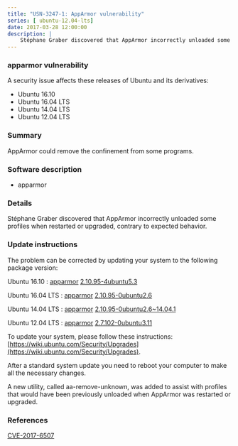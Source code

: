 ```yaml
---
title: "USN-3247-1: AppArmor vulnerability"
series: [ ubuntu-12.04-lts]
date: 2017-03-28 12:00:00
description: |
    Stéphane Graber discovered that AppArmor incorrectly unloaded some profiles when restarted or upgraded, contrary to expected behavior. 
--- 
```

 
### apparmor vulnerability

A security issue affects these releases of Ubuntu and its derivatives:

* Ubuntu 16.10
* Ubuntu 16.04 LTS
* Ubuntu 14.04 LTS
* Ubuntu 12.04 LTS

### Summary

AppArmor could remove the confinement from some programs. 

### Software description

* apparmor 

### Details

Stéphane Graber discovered that AppArmor incorrectly unloaded some profiles when restarted or upgraded, contrary to expected behavior. 

### Update instructions

The problem can be corrected by updating your system to the following package version:

Ubuntu 16.10
 : [apparmor](https://launchpad.net/ubuntu/+source/apparmor) <span> [2.10.95-4ubuntu5.3](https://launchpad.net/ubuntu/+source/apparmor/2.10.95-4ubuntu5.3) </span> 

Ubuntu 16.04 LTS
 : [apparmor](https://launchpad.net/ubuntu/+source/apparmor) <span> [2.10.95-0ubuntu2.6](https://launchpad.net/ubuntu/+source/apparmor/2.10.95-0ubuntu2.6) </span> 

Ubuntu 14.04 LTS
 : [apparmor](https://launchpad.net/ubuntu/+source/apparmor) <span> [2.10.95-0ubuntu2.6~14.04.1](https://launchpad.net/ubuntu/+source/apparmor/2.10.95-0ubuntu2.6~14.04.1) </span> 

Ubuntu 12.04 LTS
 : [apparmor](https://launchpad.net/ubuntu/+source/apparmor) <span> [2.7.102-0ubuntu3.11](https://launchpad.net/ubuntu/+source/apparmor/2.7.102-0ubuntu3.11) </span> 

To update your system, please follow these instructions: [https://wiki.ubuntu.com/Security/Upgrades](https://wiki.ubuntu.com/Security/Upgrades).

After a standard system update you need to reboot your computer to make all the necessary changes.

A new utility, called aa-remove-unknown, was added to assist with profiles that would have been previously unloaded when AppArmor was restarted or upgraded. 

### References

 [CVE-2017-6507](http://people.ubuntu.com/~ubuntu-security/cve/CVE-2017-6507)
 
